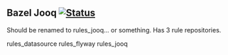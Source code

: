 ## Bazel Jooq [![Status](https://circleci.com/gh/daicoden/bazel-jooq.svg?style=shield)](https://circleci.com/gh/daicoden/bazel-jooq)

Should be renamed to rules_jooq... or something. Has 3 rule repositories.

rules_datasource
rules_flyway
rules_jooq
